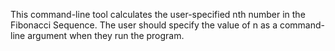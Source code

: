 This command-line tool calculates the user-specified nth number in the Fibonacci Sequence. The user should specify the value of n as a command-line argument when they run the program.